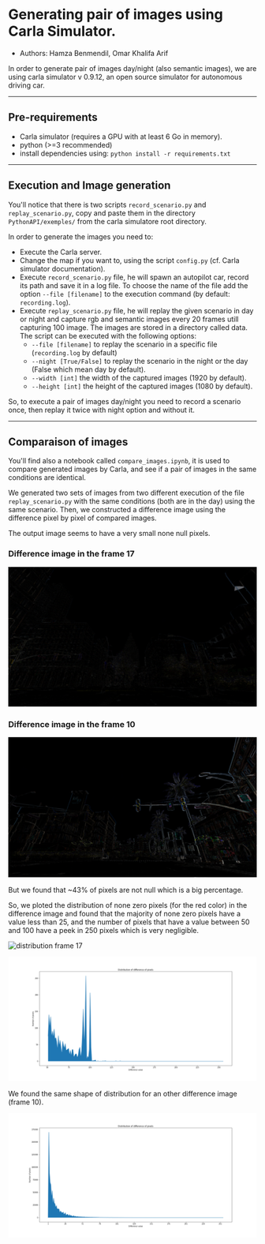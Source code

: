 # Generating pair of images using Carla Simulator.

* Authors: Hamza Benmendil, Omar Khalifa Arif

In order to generate pair of images day/night (also semantic images), we are using carla simulator v 0.9.12, an open source simulator for autonomous driving car.

---

## Pre-requirements
- Carla simulator (requires a GPU with at least 6 Go in memory).
- python (>=3 recommended)
- install dependencies using: `python install -r requirements.txt`

---

## Execution and Image generation
You'll notice that there is two scripts `record_scenario.py` and `replay_scenario.py`, copy and paste them in the directory `PythonAPI/exemples/` from the carla simulatore root directory.

In order to generate the images you need to:
- Execute the Carla server.
- Change the map if you want to, using the script `config.py` (cf. Carla simulator documentation).
- Execute `record_scenario.py` file, he will spawn an autopilot car, record its path and save it in a log file. To choose the name of the file add the option `--file [filename]` to the execution command (by default: `recording.log`).
- Execute `replay_scenario.py` file, he will replay the given scenario in day or night and capture rgb and semantic images every 20 frames utill capturing 100 image. The images are stored in a directory called data. The script can be executed with the following options:
    - `--file [filename]` to replay the scenario in a specific file (`recording.log` by default)
    - `--night [True/False]` to replay the scenario in the night or the day (False which mean day by default).
    - `--width [int]` the width of the captured images (1920 by default).
    - `--height [int]` the height of the captured images (1080 by default).

So, to execute a pair of images day/night you need to record a scenario once, then replay it twice with night option and without it.

---

## Comparaison of images
You'll find also a notebook called `compare_images.ipynb`, it is used to compare generated images by Carla, and see if a pair of images  in the same conditions are identical.

We generated two sets of images from two different execution of the file `replay_scenario.py` with the same conditions (both are in the day) using the same scenario. Then, we constructed a difference image using the difference pixel by pixel of compared images.

The output image seems to have a very small none null pixels. 

### Difference image in the frame 17
![diff image frame 17](diff_imgs_sample/recording00_17.png)

### Difference image in the frame 10
![diff image frame 10](diff_imgs_sample/recording00_10.png)

But we found that ~43% of pixels are not null which is a big percentage.

So, we ploted the distribution of none zero pixels (for the red color) in the difference image and found that the majority of none zero pixels have a value less than 25, and the number of pixels that have a value between 50 and 100 have a peek in 250 pixels which is very negligible.

![distribution frame 17](diff_imgs_sample/recording00_17_dist.png)

![distribution frame 17 from 50](diff_imgs_graphs/recording00_17_dist_from_50.png)

We found the same shape of distribution for an other difference image (frame 10).

![distribution frame 10](diff_imgs_graphs/recording00_10_dist.png)